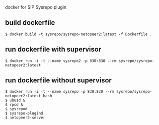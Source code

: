 docker for SIP Sysrepo plugin.

## build dockerfile

```
$ docker build -t sysrepo/sysrepo-netopeer2:latest -f Dockerfile .
```

## run dockerfile with supervisor

```
$ docker run -i -t --name sysrepo2 -p 830:830 --rm sysrepo/sysrepo-netopeer2:latest
```

## run dockerfile without supervisor

```
$ docker run -i -t --name sysrepo -p 830:830 --rm sysrepo/sysrepo-netopeer2:latest bash
$ ubusd &
$ rpcd &
$ sysrepod
$ sysrepo-plugind
$ netopeer2-server
```
